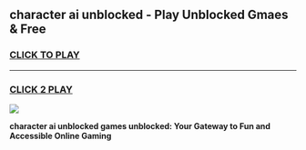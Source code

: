 
## character ai unblocked - Play Unblocked Gmaes & Free
<h3>
<a href="https://premium.freeplayer.one?title=character_ai_unblocked&ref=20F">CLICK TO PLAY</a></h3>
<hr>

<h3>
<a href="https://premium.freeplayer.one?title=character_ai_unblocked&ref=20F">CLICK 2 PLAY</a>
  
</h3>

<a href="https://premium.freeplayer.one?title=character_ai_unblocked&ref=20F/"><img src="https://clearcache.store/games.png"></a>


**character ai unblocked games unblocked: Your Gateway to Fun and Accessible Online Gaming**
